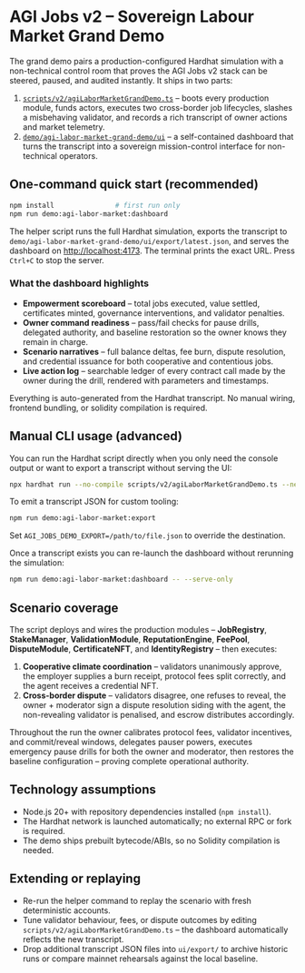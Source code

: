 # AGI Jobs v2 – Sovereign Labour Market Grand Demo

The grand demo pairs a production-configured Hardhat simulation with a
non-technical control room that proves the AGI Jobs v2 stack can be steered,
paused, and audited instantly. It ships in two parts:

1. [`scripts/v2/agiLaborMarketGrandDemo.ts`](../../scripts/v2/agiLaborMarketGrandDemo.ts)
   – boots every production module, funds actors, executes two cross-border job
   lifecycles, slashes a misbehaving validator, and records a rich transcript of
   owner actions and market telemetry.
2. [`demo/agi-labor-market-grand-demo/ui`](./ui) – a self-contained dashboard that
   turns the transcript into a sovereign mission-control interface for
   non-technical operators.

## One-command quick start (recommended)

```bash
npm install               # first run only
npm run demo:agi-labor-market:dashboard
```

The helper script runs the full Hardhat simulation, exports the transcript to
`demo/agi-labor-market-grand-demo/ui/export/latest.json`, and serves the dashboard
on <http://localhost:4173>. The terminal prints the exact URL. Press `Ctrl+C` to
stop the server.

### What the dashboard highlights

- **Empowerment scoreboard** – total jobs executed, value settled, certificates
  minted, governance interventions, and validator penalties.
- **Owner command readiness** – pass/fail checks for pause drills, delegated
  authority, and baseline restoration so the owner knows they remain in charge.
- **Scenario narratives** – full balance deltas, fee burn, dispute resolution,
  and credential issuance for both cooperative and contentious jobs.
- **Live action log** – searchable ledger of every contract call made by the
  owner during the drill, rendered with parameters and timestamps.

Everything is auto-generated from the Hardhat transcript. No manual wiring,
frontend bundling, or solidity compilation is required.

## Manual CLI usage (advanced)

You can run the Hardhat script directly when you only need the console output or
want to export a transcript without serving the UI:

```bash
npx hardhat run --no-compile scripts/v2/agiLaborMarketGrandDemo.ts --network hardhat
```

To emit a transcript JSON for custom tooling:

```bash
npm run demo:agi-labor-market:export
```

Set `AGI_JOBS_DEMO_EXPORT=/path/to/file.json` to override the destination.

Once a transcript exists you can re-launch the dashboard without rerunning the
simulation:

```bash
npm run demo:agi-labor-market:dashboard -- --serve-only
```

## Scenario coverage

The script deploys and wires the production modules – **JobRegistry**,
**StakeManager**, **ValidationModule**, **ReputationEngine**, **FeePool**,
**DisputeModule**, **CertificateNFT**, and **IdentityRegistry** – then executes:

1. **Cooperative climate coordination** – validators unanimously approve, the
   employer supplies a burn receipt, protocol fees split correctly, and the
   agent receives a credential NFT.
2. **Cross-border dispute** – validators disagree, one refuses to reveal, the
   owner + moderator sign a dispute resolution siding with the agent, the
   non-revealing validator is penalised, and escrow distributes accordingly.

Throughout the run the owner calibrates protocol fees, validator incentives, and
commit/reveal windows, delegates pauser powers, executes emergency pause drills
for both the owner and moderator, then restores the baseline configuration –
proving complete operational authority.

## Technology assumptions

- Node.js 20+ with repository dependencies installed (`npm install`).
- The Hardhat network is launched automatically; no external RPC or fork is
  required.
- The demo ships prebuilt bytecode/ABIs, so no Solidity compilation is needed.

## Extending or replaying

- Re-run the helper command to replay the scenario with fresh deterministic
  accounts.
- Tune validator behaviour, fees, or dispute outcomes by editing
  `scripts/v2/agiLaborMarketGrandDemo.ts` – the dashboard automatically reflects
  the new transcript.
- Drop additional transcript JSON files into `ui/export/` to archive historic
  runs or compare mainnet rehearsals against the local baseline.
